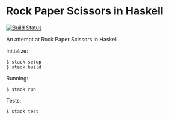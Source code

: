 # Rock Paper Scissors in Haskell

[![Build Status](https://travis-ci.org/johanhaleby/rps-haskell.svg?branch=master)](https://travis-ci.org/johanhaleby/rps-haskell)

An attempt at Rock Paper Scissors in Haskell.

Initialize:

    $ stack setup
    $ stack build
    
Running: 
    
    $ stack run

Tests:

    $ stack test